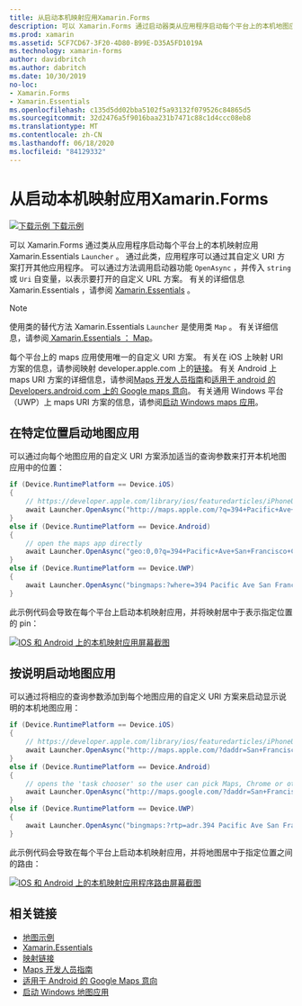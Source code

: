 ```yaml
---
title: 从启动本机映射应用Xamarin.Forms
description: 可以 Xamarin.Forms 通过启动器类从应用程序启动每个平台上的本机地图应用 Xamarin.Essentials 。
ms.prod: xamarin
ms.assetid: 5CF7CD67-3F20-4D80-B99E-D35A5FD1019A
ms.technology: xamarin-forms
author: davidbritch
ms.author: dabritch
ms.date: 10/30/2019
no-loc:
- Xamarin.Forms
- Xamarin.Essentials
ms.openlocfilehash: c135d5dd02bba5102f5a93132f079526c84865d5
ms.sourcegitcommit: 32d2476a5f9016baa231b7471c88c1d4ccc08eb8
ms.translationtype: MT
ms.contentlocale: zh-CN
ms.lasthandoff: 06/18/2020
ms.locfileid: "84129332"
---
```

# <a name="launch-the-native-map-app-from-xamarinforms"></a>从启动本机映射应用Xamarin.Forms

[![下载示例](~/media/shared/download.png) 下载示例](https://docs.microsoft.com/samples/xamarin/xamarin-forms-samples/workingwithmaps)

可以 Xamarin.Forms 通过类从应用程序启动每个平台上的本机映射应用 Xamarin.Essentials `Launcher` 。 通过此类，应用程序可以通过其自定义 URI 方案打开其他应用程序。 可以通过方法调用启动器功能 `OpenAsync` ，并传入 `string` 或 `Uri` 自变量，以表示要打开的自定义 URL 方案。 有关的详细信息 Xamarin.Essentials ，请参阅 [Xamarin.Essentials](~/essentials/index.md?context=xamarin/xamarin-forms) 。

> [!NOTE]
> 使用类的替代方法 Xamarin.Essentials `Launcher` 是使用类 `Map` 。 有关详细信息，请参阅[ Xamarin.Essentials ： Map](~/essentials/maps.md?context=xamarin/xamarin-forms)。

每个平台上的 maps 应用使用唯一的自定义 URI 方案。 有关在 iOS 上映射 URI 方案的信息，请参阅映射 developer.apple.com 上的[链接](https://developer.apple.com/library/archive/featuredarticles/iPhoneURLScheme_Reference/MapLinks/MapLinks.html)。 有关 Android 上 maps URI 方案的详细信息，请参阅[Maps 开发人员指南](https://developer.android.com/guide/components/intents-common.html#Maps)和[适用于 android 的 Developers.android.com 上的 Google maps 意向](https://developers.google.com/maps/documentation/urls/android-intents)。 有关通用 Windows 平台（UWP）上 maps URI 方案的信息，请参阅[启动 Windows maps 应用](/windows/uwp/launch-resume/launch-maps-app)。

## <a name="launch-the-map-app-at-a-specific-location"></a>在特定位置启动地图应用

可以通过向每个地图应用的自定义 URI 方案添加适当的查询参数来打开本机地图应用中的位置：

```csharp
if (Device.RuntimePlatform == Device.iOS)
{
    // https://developer.apple.com/library/ios/featuredarticles/iPhoneURLScheme_Reference/MapLinks/MapLinks.html
    await Launcher.OpenAsync("http://maps.apple.com/?q=394+Pacific+Ave+San+Francisco+CA");
}
else if (Device.RuntimePlatform == Device.Android)
{
    // open the maps app directly
    await Launcher.OpenAsync("geo:0,0?q=394+Pacific+Ave+San+Francisco+CA");
}
else if (Device.RuntimePlatform == Device.UWP)
{
    await Launcher.OpenAsync("bingmaps:?where=394 Pacific Ave San Francisco CA");
}
```

此示例代码会导致在每个平台上启动本机映射应用，并将映射居中于表示指定位置的 pin：

[![IOS 和 Android 上的本机映射应用屏幕截图](native-map-app-images/location.png "本机映射应用")](native-map-app-images/location-large.png#lightbox "本机映射应用")

## <a name="launch-the-map-app-with-directions"></a>按说明启动地图应用

可以通过将相应的查询参数添加到每个地图应用的自定义 URI 方案来启动显示说明的本机地图应用：

```csharp
if (Device.RuntimePlatform == Device.iOS)
{
    // https://developer.apple.com/library/ios/featuredarticles/iPhoneURLScheme_Reference/MapLinks/MapLinks.html
    await Launcher.OpenAsync("http://maps.apple.com/?daddr=San+Francisco,+CA&saddr=cupertino");
}
else if (Device.RuntimePlatform == Device.Android)
{
    // opens the 'task chooser' so the user can pick Maps, Chrome or other mapping app
    await Launcher.OpenAsync("http://maps.google.com/?daddr=San+Francisco,+CA&saddr=Mountain+View");
}
else if (Device.RuntimePlatform == Device.UWP)
{
    await Launcher.OpenAsync("bingmaps:?rtp=adr.394 Pacific Ave San Francisco CA~adr.One Microsoft Way Redmond WA 98052");
}
```

此示例代码会导致在每个平台上启动本机映射应用，并将地图居中于指定位置之间的路由：

[![IOS 和 Android 上的本机映射应用程序路由屏幕截图](native-map-app-images/directions.png "本机地图应用程序方向")](native-map-app-images/directions-large.png#lightbox "本机地图应用程序方向")

## <a name="related-links"></a>相关链接

- [地图示例](https://docs.microsoft.com/samples/xamarin/xamarin-forms-samples/workingwithmaps)
- [Xamarin.Essentials](~/essentials/index.md?context=xamarin/xamarin-forms)
- [映射链接](https://developer.apple.com/library/archive/featuredarticles/iPhoneURLScheme_Reference/MapLinks/MapLinks.html)
- [Maps 开发人员指南](https://developer.android.com/guide/components/intents-common.html#Maps)
- [适用于 Android 的 Google Maps 意向](https://developers.google.com/maps/documentation/)
- [启动 Windows 地图应用](/windows/uwp/launch-resume/launch-maps-app)
